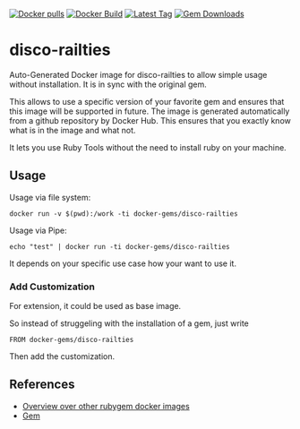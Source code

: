 [![Docker pulls](https://img.shields.io/docker/pulls/rubygem/disco-railties.svg)](https://hub.docker.com/r/rubygem/disco-railties/)
[![Docker Build](https://img.shields.io/docker/automated/rubygem/disco-railties.svg)](https://hub.docker.com/r/rubygem/disco-railties/)
[![Latest Tag](https://img.shields.io/github/tag/docker-rubygem/disco-railties.svg)](https://hub.docker.com/r/rubygem/disco-railties/)
[![Gem Downloads](https://img.shields.io/gem/dt/disco-railties.svg)](https://rubygems.org/gems/disco-railties/)
# disco-railties

Auto-Generated Docker image for disco-railties to allow simple usage without installation.
It is in sync with the original gem.

This allows to use a specific version of your favorite gem and ensures that this image will be supported in future.
The image is generated automatically from a github repository by Docker Hub.
This ensures that you exactly know what is in the image and what not.

It lets you use Ruby Tools without the need to install ruby on your machine.

## Usage

Usage via file system:

`docker run -v $(pwd):/work -ti docker-gems/disco-railties`

Usage via Pipe:

`echo "test" | docker run -ti docker-gems/disco-railties`

It depends on your specific use case how your want to use it.

### Add Customization

For extension, it could be used as base image.

So instead of struggeling with the installation of a gem, just write

`FROM docker-gems/disco-railties`

Then add the customization.

## References

 - [Overview over other rubygem docker images](https://github.com/thinkbot/docker-rubygem)
 - [Gem](https://rubygems.org/gems/disco-railties/)
